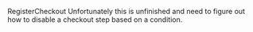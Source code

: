 RegisterCheckout
Unfortunately this is unfinished and need to figure out how to disable a checkout step based on a condition.
